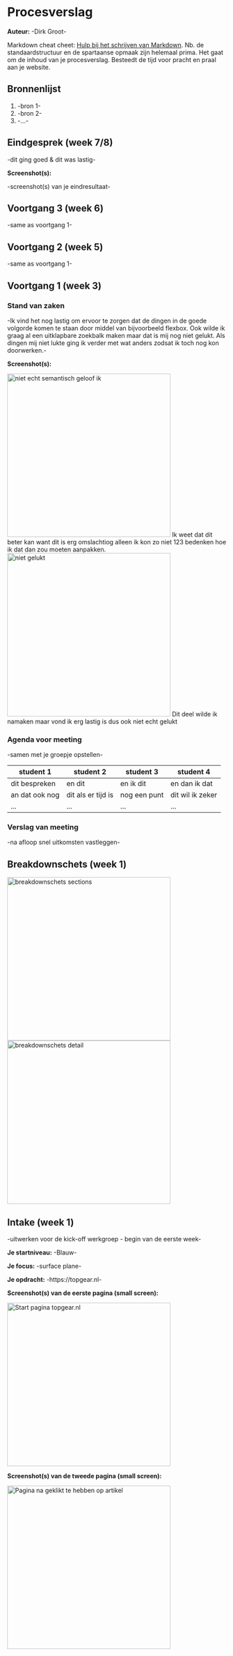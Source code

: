 # Procesverslag
**Auteur:** -Dirk Groot-

Markdown cheat cheet: [Hulp bij het schrijven van Markdown](https://github.com/adam-p/markdown-here/wiki/Markdown-Cheatsheet). Nb. de standaardstructuur en de spartaanse opmaak zijn helemaal prima. Het gaat om de inhoud van je procesverslag. Besteedt de tijd voor pracht en praal aan je website.



## Bronnenlijst
1. -bron 1-
2. -bron 2-
3. -...-



## Eindgesprek (week 7/8)

-dit ging goed & dit was lastig-

**Screenshot(s):**

-screenshot(s) van je eindresultaat-



## Voortgang 3 (week 6)

-same as voortgang 1-



## Voortgang 2 (week 5)

-same as voortgang 1-



## Voortgang 1 (week 3)

### Stand van zaken

-Ik vind het nog lastig om ervoor te zorgen dat de dingen in de goede volgorde komen te staan door middel van bijvoorbeeld flexbox. Ook wilde ik graag al een uitklapbare zoekbalk maken maar dat is mij nog niet gelukt. Als dingen mij niet lukte ging ik verder met wat anders zodsat ik toch nog kon doorwerken.-

**Screenshot(s):**

<img src="images/dubbelartikel.png" width="375px" alt="niet echt semantisch geloof ik">
Ik weet dat dit beter kan want dit is erg omslachtiog alleen ik kon zo niet 123 bedenken hoe ik dat dan zou moeten aanpakken.
 <img src="images/lastigdeel.png" width="375px" alt="niet gelukt">
 Dit deel wilde ik namaken maar vond ik erg lastig is dus ook niet echt gelukt 

### Agenda voor meeting

-samen met je groepje opstellen-

| student 1      | student 2          | student 3    | student 4        |
| ---            | ---                | ---          | ---              |
| dit bespreken  | en dit             | en ik dit    | en dan ik dat    |
| an dat ook nog | dit als er tijd is | nog een punt | dit wil ik zeker |
| ...            | ...                | ...          | ...              |

### Verslag van meeting

-na afloop snel uitkomsten vastleggen-



## Breakdownschets (week 1)

<img src="images/breakdownschets2.jpg" width="375px" alt="breakdownschets sections">
<img src="images/breakdownschets1.jpg" width="375px" alt="breakdownschets detail">


## Intake (week 1)
-uitwerken voor de kick-off werkgroep - begin van de eerste week-

**Je startniveau:** -Blauw-

**Je focus:** -surface plane-

**Je opdracht:** -https://topgear.nl-

**Screenshot(s) van de eerste pagina (small screen):**

<img src="images/scherm1.PNG" width="375px" alt="Start pagina topgear.nl">

**Screenshot(s) van de tweede pagina (small screen):**

<img src="images/scherm2.PNG" width="375px" alt="Pagina na geklikt te hebben op artikel">
